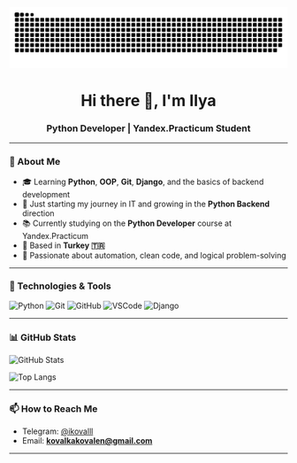 <div align="center">

![snake gif](https://github.com/ikovalll/ikovalll/blob/output/github-snake-dark.svg)

</div>

<h1 align="center">Hi there 👋, I'm Ilya</h1>
<h3 align="center">Python Developer | Yandex.Practicum Student</h3>

---

### 🧠 About Me  
- 🎓 Learning **Python**, **OOP**, **Git**, **Django**, and the basics of backend development  
- 🚀 Just starting my journey in IT and growing in the **Python Backend** direction  
- 📚 Currently studying on the **Python Developer** course at Yandex.Practicum  
- 📍 Based in **Turkey 🇹🇷**  
- 💬 Passionate about automation, clean code, and logical problem-solving  

---

### 🧰 Technologies & Tools
![Python](https://img.shields.io/badge/Python-3776AB?style=for-the-badge&logo=python&logoColor=white)
![Git](https://img.shields.io/badge/Git-F05032?style=for-the-badge&logo=git&logoColor=white)
![GitHub](https://img.shields.io/badge/GitHub-181717?style=for-the-badge&logo=github&logoColor=white)
![VSCode](https://img.shields.io/badge/VS_Code-0078D4?style=for-the-badge&logo=visual-studio-code&logoColor=white)
![Django](https://img.shields.io/badge/Django-092E20?style=for-the-badge&logo=django&logoColor=white)


---

### 📊 GitHub Stats
![GitHub Stats](https://github-readme-stats.vercel.app/api?username=ikovalll&show_icons=true&theme=tokyonight)

![Top Langs](https://github-readme-stats.vercel.app/api/top-langs/?username=ikovalll&layout=compact&theme=tokyonight)

---

### 📫 How to Reach Me  
- Telegram: [@ikovalll](https://t.me/ikovalll)  
- Email: **kovalkakovalen@gmail.com**

---
